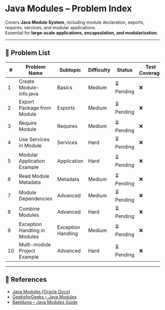# Java Modules – Problem Index

Covers **Java Module System**, including module declaration, exports, requires, services, and modular applications.  
Essential for **large-scale applications, encapsulation, and modularization**.

---

## 📌 Problem List

| # | Problem Name | Subtopic | Difficulty | Status | Test Coverage |
|---|--------------|----------|------------|--------|---------------|
| 1 | Create Module-info.java | Basics | Medium | ⏳ Pending | ❌ |
| 2 | Export Package from Module | Exports | Medium | ⏳ Pending | ❌ |
| 3 | Require Module | Requires | Medium | ⏳ Pending | ❌ |
| 4 | Use Services in Module | Services | Hard | ⏳ Pending | ❌ |
| 5 | Modular Application Example | Application | Hard | ⏳ Pending | ❌ |
| 6 | Read Module Metadata | Metadata | Medium | ⏳ Pending | ❌ |
| 7 | Module Dependencies | Advanced | Medium | ⏳ Pending | ❌ |
| 8 | Combine Modules | Advanced | Hard | ⏳ Pending | ❌ |
| 9 | Exception Handling in Modules | Exception Handling | Medium | ⏳ Pending | ❌ |
| 10 | Multi-module Project Example | Advanced | Hard | ⏳ Pending | ❌ |

---

## 🔗 References

- [Java Modules (Oracle Docs)](https://docs.oracle.com/javase/9/docs/api/java/lang/module/package-summary.html)
- [GeeksforGeeks – Java Modules](https://www.geeksforgeeks.org/java-9-modular-system/)
- [Baeldung – Java Modules Guide](https://www.baeldung.com/java-9-modularity)
